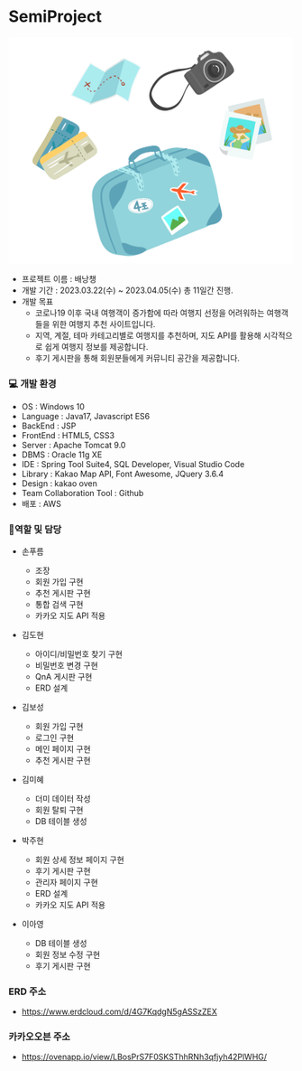 # SemiProject

![logo](./semi/src/main/resources/static/image/backpack.png)
* 프로젝트 이름 : 배낭챙
* 개발 기간 : 2023.03.22(수) ~ 2023.04.05(수) 총 11일간 진행.
* 개발 목표 
  - 코로나19 이후 국내 여행객이 증가함에 따라 여행지 선정을 어려워하는 여행객들을 위한 여행지 추천 사이트입니다.
  - 지역, 계절, 테마 카테고리별로 여행지를 추천하며, 지도 API를 활용해 시각적으로 쉽게 여행지 정보를 제공합니다.
  - 후기 게시판을 통해 회원분들에게 커뮤니티 공간을 제공합니다.


### :computer: 개발 환경
* OS : Windows 10
* Language : Java17, Javascript ES6
* BackEnd : JSP
* FrontEnd : HTML5, CSS3
* Server : Apache Tomcat 9.0
* DBMS : Oracle 11g XE
* IDE : Spring Tool Suite4, SQL Developer, Visual Studio Code
* Library : Kakao Map API, Font Awesome, JQuery 3.6.4
* Design : kakao oven
* Team Collaboration Tool : Github
* 배포 : AWS


### :information_desk_person:역할 및 담당
* 손푸름
  - 조장
  - 회원 가입 구현
  - 추천 게시판 구현
  - 통합 검색 구현
  - 카카오 지도 API 적용

* 김도현
  - 아이디/비밀번호 찾기 구현
  - 비밀번호 변경 구현
  - QnA 게시판 구현
  - ERD 설계
  
* 김보성
  - 회원 가입 구현
  - 로그인 구현
  - 메인 페이지 구현
  - 추천 게시판 구현

* 김미혜
  - 더미 데이터 작성
  - 회원 탈퇴 구현
  - DB 테이블 생성
  
* 박주현
  - 회원 상세 정보 페이지 구현
  - 후기 게시판 구현
  - 관리자 페이지 구현
  - ERD 설계
  - 카카오 지도 API 적용
  
* 이아영
  - DB 테이블 생성
  - 회원 정보 수정 구현
  - 후기 게시판 구현

### ERD 주소
* https://www.erdcloud.com/d/4G7KqdgN5gASSzZEX

### 카카오오븐 주소
* https://ovenapp.io/view/LBosPrS7F0SKSThhRNh3qfjyh42PlWHG/
